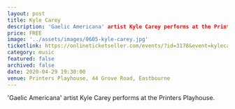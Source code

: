 ```yaml
---
layout: post
title: Kyle Carey
description: 'Gaelic Americana' artist Kyle Carey performs at the Printers Playhouse. 
price: FREE
image: '../assets/images/0605-kyle-carey.jpg'
ticketlink: https://onlineticketseller.com/events/?id=3178&event=kylecareyinconcert
category: music
featured: false
archived: false
date: 2020-04-29 19:30:00
venue: Printers Playhouse, 44 Grove Road, Eastbourne
---
```


'Gaelic Americana' artist Kyle Carey performs at the Printers Playhouse. 
